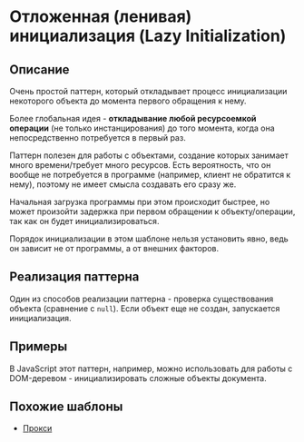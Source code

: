 # Отложенная (ленивая) инициализация (Lazy Initialization)

## Описание

Очень простой паттерн, который откладывает процесс инициализации некоторого объекта до момента первого обращения к нему. 

Более глобальная идея - **откладывание любой ресурсоемкой операции** (не только инстанцирования) до того момента, когда она непосредственно потребуется в первый раз.

Паттерн полезен для работы с объектами, создание которых занимает много времени/требует много ресурсов. Есть вероятность, что он вообще не потребуется в программе (например, клиент не обратится к нему), поэтому не имеет смысла создавать его сразу же.

Начальная загрузка программы при этом происходит быстрее, но может произойти задержка при первом обращении к объекту/операции, так как он будет инициализироваться.

Порядок инициализации в этом шаблоне нельзя установить явно, ведь он зависит не от программы, а от внешних факторов.

## Реализация паттерна

Один из способов реализации паттерна - проверка существования объекта (сравнение с `null`). Если объект еще не создан, запускается инициализация.

## Примеры

В JavaScript этот паттерн, например, можно использовать для работы с DOM-деревом - инициализировать сложные объекты документа.

## Похожие шаблоны

* [Прокси](../structural/proxy)
